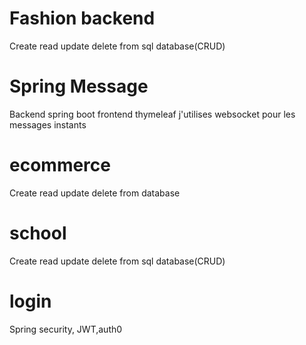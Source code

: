 # Fashion backend 
Create read update delete from sql database(CRUD)
# Spring Message 
Backend spring boot frontend thymeleaf j'utilises websocket pour les messages instants
# ecommerce 
Create read update delete from database
# school  
Create read update delete from sql database(CRUD)
# login
Spring security, JWT,auth0




